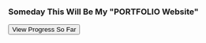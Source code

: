 ### Someday This Will Be My "PORTFOLIO Website"
<a href="https://lkiThakur.github.io">
<button>View Progress So Far</button>
</a>
